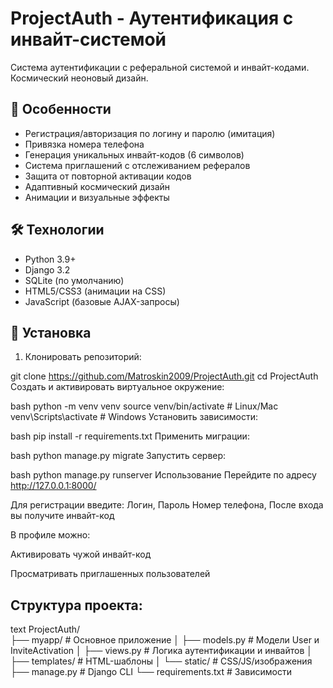 # ProjectAuth - Аутентификация с инвайт-системой

Система аутентификации с реферальной системой и инвайт-кодами. Космический неоновый дизайн.

## 🌟 Особенности

- Регистрация/авторизация по логину и паролю (имитация)
- Привязка номера телефона
- Генерация уникальных инвайт-кодов (6 символов)
- Система приглашений с отслеживанием рефералов
- Защита от повторной активации кодов
- Адаптивный космический дизайн
- Анимации и визуальные эффекты

## 🛠 Технологии

- Python 3.9+
- Django 3.2
- SQLite (по умолчанию)
- HTML5/CSS3 (анимации на CSS)
- JavaScript (базовые AJAX-запросы)

## 🚀 Установка

1. Клонировать репозиторий:

git clone https://github.com/Matroskin2009/ProjectAuth.git
cd ProjectAuth
Создать и активировать виртуальное окружение:

bash
python -m venv venv
source venv/bin/activate  # Linux/Mac
venv\Scripts\activate     # Windows
Установить зависимости:

bash
pip install -r requirements.txt
Применить миграции:

bash
python manage.py migrate
Запустить сервер:

bash
python manage.py runserver
Использование
Перейдите по адресу http://127.0.0.1:8000/

Для регистрации введите: Логин, Пароль Номер телефона, После входа вы получите инвайт-код

В профиле можно:

Активировать чужой инвайт-код

Просматривать приглашенных пользователей

## Структура проекта:
text
ProjectAuth/    
├── myapp/               # Основное приложение
│   ├── models.py        # Модели User и InviteActivation
│   ├── views.py         # Логика аутентификации и инвайтов
│   ├── templates/       # HTML-шаблоны
│   └── static/          # CSS/JS/изображения
├── manage.py            # Django CLI
└── requirements.txt     # Зависимости